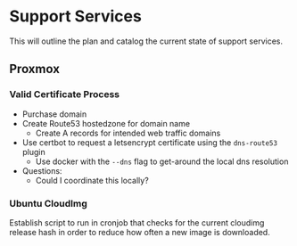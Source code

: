 # Support Services

This will outline the plan and catalog the current state of support services.

## Proxmox

### Valid Certificate Process
- Purchase domain
- Create Route53 hostedzone for domain name
    - Create A records for intended web traffic domains
- Use certbot to request a letsencrypt certificate using the `dns-route53` plugin
    - Use docker with the `--dns` flag to get-around the local dns resolution
- Questions:
    - Could I coordinate this locally?

### Ubuntu CloudImg

Establish script to run in cronjob that checks for the current cloudimg release hash in order to reduce how often a new image is downloaded. 